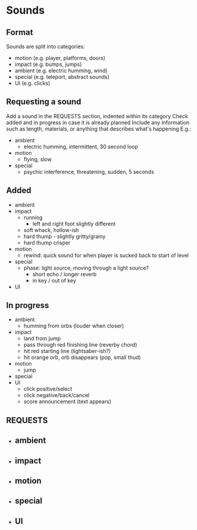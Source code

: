 # Sounds

## Format
Sounds are split into categories:
- motion (e.g. player, platforms, doors)
- impact (e.g. bumps, jumps)
- ambient (e.g. electric humming, wind)
- special (e.g. teleport, abstract sounds)
- UI (e.g. clicks)

## Requesting a sound
Add a sound in the REQUESTS section, indented within its category
Check added and in progress in case it is already planned
Include any information such as length, materials, or anything that describes what's happening
E.g.:
- ambient
    - electric humming, intermittent, 30 second loop
- motion
    - flying, slow
- special
    - psychic interference, threatening, sudden, 5 seconds

## Added
- ambient
- impact
    - running
        - left and right foot slightly different
    - soft whack, hollow-ish
    - hard thump - slightly gritty/grainy
    - hard thump crisper
- motion
    - rewind: quick sound for when player is sucked back to start of level
- special
    - phase: light source, moving through a light source?
        - short echo / longer reverb
        - in key / out of key
- UI

## In progress
- ambient
    - humming from orbs (louder when closer)
- impact
    - land from jump
    - pass through red finishing line (reverby chord)
    - hit red starting line (lightsaber-ish?)
    - hit orange orb, orb disappears (pop, small thud)
- motion
    - jump
- special
- UI
    - click positive/select
    - click negative/back/cancel
    - score announcement (text appears)

## REQUESTS
- ambient
    -
- impact
    -
- motion
    -
- special
    -
- UI
    -
